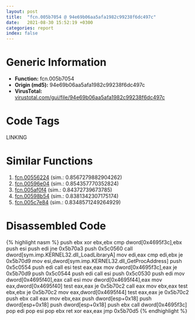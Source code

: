 ```yaml
---
layout: post
title:  "fcn.005b7054 @ 94e69b06aa5afa1982c99238f6dc497c"
date:   2021-08-30 15:52:19 +0300
categories: report
index: false
---
```


# Generic Information
- **Function:** fcn.005b7054
- **Origin (md5):** 94e69b06aa5afa1982c99238f6dc497c
- **VirusTotal:** [virustotal.com/gui/file/94e69b06aa5afa1982c99238f6dc497c][virustotal_ref]

# Code Tags
<span class="tag" id="LINKING">LINKING</span>


# Similar Functions

1. [fcn.00556224][similar_1_ref] (sim.: 0.8567279882904262)
2. [fcn.00596e04][similar_2_ref] (sim.: 0.854357770352824)
3. [fcn.005af0f4][similar_3_ref] (sim.: 0.84372739673785)
4. [fcn.00598b54][similar_4_ref] (sim.: 0.8381342307175174)
5. [fcn.005c7e84][similar_5_ref] (sim.: 0.8348571249264929)


# Disassembled Code

{% highlight nasm %}
push ebx
xor ebx,ebx
cmp dword[0x4695f3c],ebx
push esi
push edi
jne 0x5b70a3
push 0x5c0560
call dword[sym.imp.KERNEL32.dll_LoadLibraryA]
mov edi,eax
cmp edi,ebx
je 0x5b70d9
mov esi,dword[sym.imp.KERNEL32.dll_GetProcAddress]
push 0x5c0554
push edi
call esi
test eax,eax
mov dword[0x4695f3c],eax
je 0x5b70d9
push 0x5c0544
push edi
call esi
push 0x5c0530
push edi
mov dword[0x4695f40],eax
call esi
mov dword[0x4695f44],eax
mov eax,dword[0x4695f40]
test eax,eax
je 0x5b70c2
call eax
mov ebx,eax
test ebx,ebx
je 0x5b70c2
mov eax,dword[0x4695f44]
test eax,eax
je 0x5b70c2
push ebx
call eax
mov ebx,eax
push dword[esp+0x18]
push dword[esp+0x18]
push dword[esp+0x18]
push ebx
call dword[0x4695f3c]
pop edi
pop esi
pop ebx
ret 
xor eax,eax
jmp 0x5b70d5
{% endhighlight %}


[similar_1_ref]: /report/fcn.00556224@e4fcd7637c2a9a1e4f16c358278a6a06
[similar_2_ref]: /report/fcn.00596e04@009ea4ad185ccb9becba67b3b2163e8b
[similar_3_ref]: /report/fcn.005af0f4@4e8d6f73c8261716f687f8d06429ef4d
[similar_4_ref]: /report/fcn.00598b54@fd515d36e5c3696f076b92b737a2556c
[similar_5_ref]: /report/fcn.005c7e84@9df9a5aa1b4726bd0de47365be1d7f48
[virustotal_ref]: https://www.virustotal.com/gui/file/94e69b06aa5afa1982c99238f6dc497c